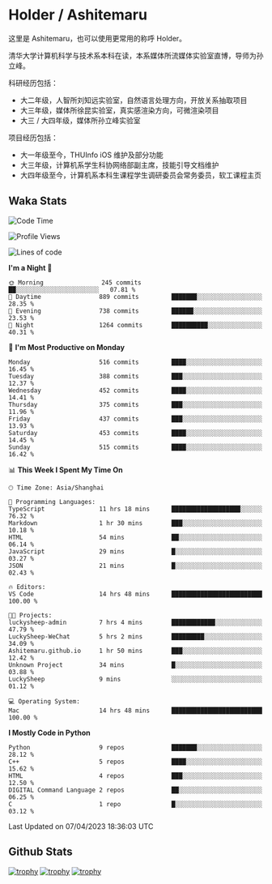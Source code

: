 # Holder / Ashitemaru

这里是 Ashitemaru，也可以使用更常用的称呼 Holder。

清华大学计算机科学与技术系本科在读，本系媒体所流媒体实验室直博，导师为孙立峰。

科研经历包括：

- 大二年级，人智所刘知远实验室，自然语言处理方向，开放关系抽取项目
- 大三年级，媒体所徐昆实验室，真实感渲染方向，可微渲染项目
- 大三 / 大四年级，媒体所孙立峰实验室

项目经历包括：

- 大一年级至今，THUInfo iOS 维护及部分功能
- 大三年级，计算机系学生科协网络部副主席，技能引导文档维护
- 大四年级至今，计算机系本科生课程学生调研委员会常务委员，软工课程主页

## Waka Stats

<!--START_SECTION:waka-->
![Code Time](http://img.shields.io/badge/Code%20Time-732%20hrs%2028%20mins-blue)

![Profile Views](http://img.shields.io/badge/Profile%20Views-10-blue)

![Lines of code](https://img.shields.io/badge/From%20Hello%20World%20I%27ve%20Written-1.8%20million%20lines%20of%20code-blue)

**I'm a Night 🦉** 

```text
🌞 Morning                245 commits         ██░░░░░░░░░░░░░░░░░░░░░░░   07.81 % 
🌆 Daytime                889 commits         ███████░░░░░░░░░░░░░░░░░░   28.35 % 
🌃 Evening                738 commits         ██████░░░░░░░░░░░░░░░░░░░   23.53 % 
🌙 Night                  1264 commits        ██████████░░░░░░░░░░░░░░░   40.31 % 
```
📅 **I'm Most Productive on Monday** 

```text
Monday                   516 commits         ████░░░░░░░░░░░░░░░░░░░░░   16.45 % 
Tuesday                  388 commits         ███░░░░░░░░░░░░░░░░░░░░░░   12.37 % 
Wednesday                452 commits         ████░░░░░░░░░░░░░░░░░░░░░   14.41 % 
Thursday                 375 commits         ███░░░░░░░░░░░░░░░░░░░░░░   11.96 % 
Friday                   437 commits         ███░░░░░░░░░░░░░░░░░░░░░░   13.93 % 
Saturday                 453 commits         ████░░░░░░░░░░░░░░░░░░░░░   14.45 % 
Sunday                   515 commits         ████░░░░░░░░░░░░░░░░░░░░░   16.42 % 
```


📊 **This Week I Spent My Time On** 

```text
🕑︎ Time Zone: Asia/Shanghai

💬 Programming Languages: 
TypeScript               11 hrs 18 mins      ███████████████████░░░░░░   76.32 % 
Markdown                 1 hr 30 mins        ███░░░░░░░░░░░░░░░░░░░░░░   10.18 % 
HTML                     54 mins             ██░░░░░░░░░░░░░░░░░░░░░░░   06.14 % 
JavaScript               29 mins             █░░░░░░░░░░░░░░░░░░░░░░░░   03.27 % 
JSON                     21 mins             █░░░░░░░░░░░░░░░░░░░░░░░░   02.43 % 

🔥 Editors: 
VS Code                  14 hrs 48 mins      █████████████████████████   100.00 % 

🐱‍💻 Projects: 
luckysheep-admin         7 hrs 4 mins        ████████████░░░░░░░░░░░░░   47.79 % 
LuckySheep-WeChat        5 hrs 2 mins        █████████░░░░░░░░░░░░░░░░   34.09 % 
Ashitemaru.github.io     1 hr 50 mins        ███░░░░░░░░░░░░░░░░░░░░░░   12.42 % 
Unknown Project          34 mins             █░░░░░░░░░░░░░░░░░░░░░░░░   03.88 % 
LuckySheep               9 mins              ░░░░░░░░░░░░░░░░░░░░░░░░░   01.12 % 

💻 Operating System: 
Mac                      14 hrs 48 mins      █████████████████████████   100.00 % 
```

**I Mostly Code in Python** 

```text
Python                   9 repos             ███████░░░░░░░░░░░░░░░░░░   28.12 % 
C++                      5 repos             ████░░░░░░░░░░░░░░░░░░░░░   15.62 % 
HTML                     4 repos             ███░░░░░░░░░░░░░░░░░░░░░░   12.50 % 
DIGITAL Command Language 2 repos             ██░░░░░░░░░░░░░░░░░░░░░░░   06.25 % 
C                        1 repo              █░░░░░░░░░░░░░░░░░░░░░░░░   03.12 % 
```




 Last Updated on 07/04/2023 18:36:03 UTC
<!--END_SECTION:waka-->

## Github Stats

[![trophy](https://github-profile-trophy.vercel.app/?username=Ashitemaru&column=7)](https://github.com/Ashitemaru)
[![trophy](https://github-readme-stats.vercel.app/api?username=Ashitemaru&show_icons=true&include_all_commits=true)](https://github.com/Ashitemaru)
[![trophy](https://github-readme-stats.vercel.app/api/top-langs/?username=Ashitemaru&layout=compact)](https://github.com/Ashitemaru)

<!--
**Ashitemaru/Ashitemaru** is a ✨ _special_ ✨ repository because its `README.md` (this file) appears on your GitHub profile.

Here are some ideas to get you started:

- 🔭 I’m currently working on ...
- 🌱 I’m currently learning ...
- 👯 I’m looking to collaborate on ...
- 🤔 I’m looking for help with ...
- 💬 Ask me about ...
- 📫 How to reach me: ...
- 😄 Pronouns: ...
- ⚡ Fun fact: ...
-->
